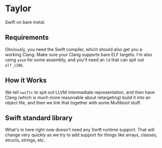# Taylor

Swift on bare metal.

## Requirements

Obviously, you need the Swift compiler, which should also get you a working Clang. Make sure your Clang supports bare ELF targets. I'm also using `yasm` for some assembly, and you'll need an `ld` that can spit out `elf_i386`.

## How it Works

We tell `swiftc` to spit out LLVM intermediate representation, and then have Clang (which is much more reasonable about retargeting) build it into an object file, and then we link that together with some Multiboot stuff.

## Swift standard library

What's in here right now doesn't need any Swift runtime support. That will change very quickly as we try to add support for things like arrays, classes, structs, strings, etc.
